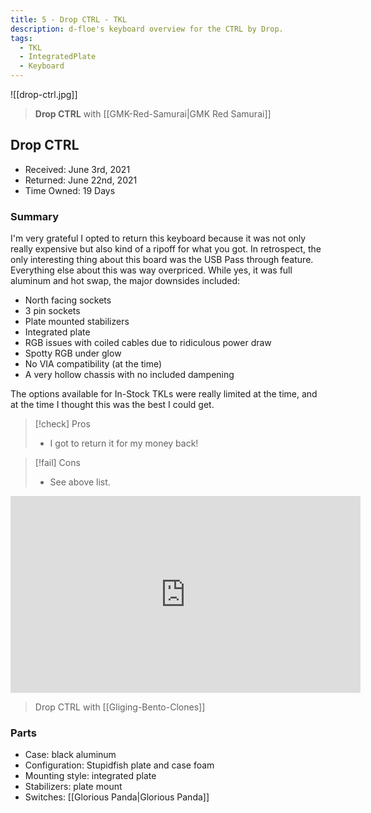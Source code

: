 ```yaml
---
title: 5 - Drop CTRL - TKL
description: d-floe's keyboard overview for the CTRL by Drop.
tags:
  - TKL
  - IntegratedPlate
  - Keyboard
---
```


![[drop-ctrl.jpg]]

> **Drop CTRL** with [[GMK-Red-Samurai|GMK Red Samurai]]

## Drop CTRL

- Received: June 3rd, 2021
- Returned: June 22nd, 2021
- Time Owned: 19 Days

### Summary

I'm very grateful I opted to return this keyboard because it was not only really expensive but also kind of a ripoff for what you got. In retrospect, the only interesting thing about this board was the USB Pass through feature. Everything else about this was way overpriced.
While yes, it was full aluminum and hot swap, the major downsides included:

- North facing sockets
- 3 pin sockets
- Plate mounted stabilizers
- Integrated plate
- RGB issues with coiled cables due to ridiculous power draw
- Spotty RGB under glow
- No VIA compatibility (at the time)
- A very hollow chassis with no included dampening

The options available for In-Stock TKLs were really limited at the time, and at the time I thought this was the best I could get.

> [!check] Pros
>
> -   I got to return it for my money back!

> [!fail] Cons
>
> -   See above list.

<iframe width="560" height="315" src="https://www.youtube-nocookie.com/embed/LpR41UftB7k" title="YouTube video player" frameborder="0" allow="accelerometer; autoplay; clipboard-write; encrypted-media; gyroscope; picture-in-picture; web-share" allowfullscreen></iframe>

> Drop CTRL with [[Gliging-Bento-Clones]]

### Parts

- Case: black aluminum
- Configuration: Stupidfish plate and case foam
- Mounting style: integrated plate
- Stabilizers: plate mount
- Switches: [[Glorious Panda|Glorious Panda]]
